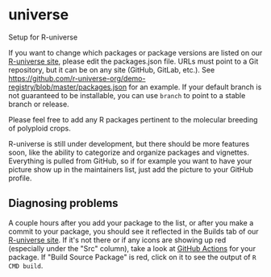 # universe
Setup for R-universe

If you want to change which packages or package versions are listed on our [R-universe site](https://polyploids.r-universe.dev),
please edit the packages.json file.  URLs must point to a Git repository, but it can be on any site (GitHub, GitLab, etc.).
See https://github.com/r-universe-org/demo-registry/blob/master/packages.json for an example.  If your default branch is not
guaranteed to be installable, you can use `branch` to point to a stable branch or release.

Please feel free to add any R packages pertinent to the molecular breeding of polyploid crops.

R-universe is still under development, but there should be more features soon, like the ability to categorize and organize
packages and vignettes.  Everything is pulled from GitHub, so if for example you want to have your picture show up in the
maintainers list, just add the picture to your GitHub profile.

## Diagnosing problems

A couple hours after you add your package to the list, or after you make a commit to your package, you should
see it reflected in the Builds tab of our [R-universe site](https://polyploids.r-universe.dev).  If it's not there or
if any icons are showing up red (especially under the "Src" column), take a look at
[GitHub Actions](https://github.com/r-universe/polyploids/actions) for your package.  If "Build Source Package"
is red, click on it to see the output of `R CMD build`.
